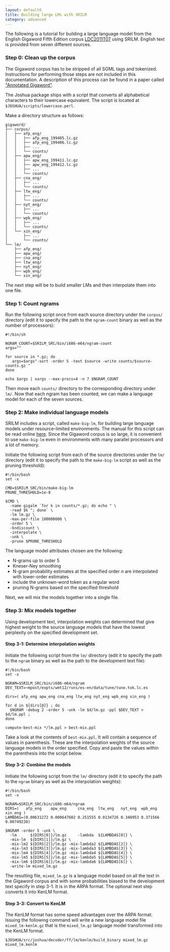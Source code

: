 ```yaml
---
layout: default6
title: Building large LMs with SRILM
category: advanced
---
```


The following is a tutorial for building a large language model from the
English Gigaword Fifth Edition corpus
[LDC2011T07](http://www.ldc.upenn.edu/Catalog/catalogEntry.jsp?catalogId=LDC2011T07)
using SRILM. English text is provided from seven different sources.

### Step 0: Clean up the corpus

The Gigaword corpus has to be stripped of all SGML tags and tokenized.
Instructions for performing those steps are not included in this
documentation. A description of this process can be found in a paper
called ["Annotated
Gigaword"](https://akbcwekex2012.files.wordpress.com/2012/05/28_paper.pdf).

The Joshua package ships with a script that converts all alphabetical
characters to their lowercase equivalent. The script is located at
`$JOSHUA/scripts/lowercase.perl`.

Make a directory structure as follows:

    gigaword/
    ├── corpus/
    │   ├── afp_eng/
    │   │   ├── afp_eng_199405.lc.gz
    │   │   ├── afp_eng_199406.lc.gz
    │   │   ├── ...
    │   │   └── counts/
    │   ├── apw_eng/
    │   │   ├── apw_eng_199411.lc.gz
    │   │   ├── apw_eng_199412.lc.gz
    │   │   ├── ...
    │   │   └── counts/
    │   ├── cna_eng/
    │   │   ├── ...
    │   │   └── counts/
    │   ├── ltw_eng/
    │   │   ├── ...
    │   │   └── counts/
    │   ├── nyt_eng/
    │   │   ├── ...
    │   │   └── counts/
    │   ├── wpb_eng/
    │   │   ├── ...
    │   │   └── counts/
    │   └── xin_eng/
    │       ├── ...
    │       └── counts/
    └── lm/
        ├── afp_eng/
        ├── apw_eng/
        ├── cna_eng/
        ├── ltw_eng/
        ├── nyt_eng/
        ├── wpb_eng/
        └── xin_eng/


The next step will be to build smaller LMs and then interpolate them into one
file.

### Step 1: Count ngrams

Run the following script once from each source directory under the `corpus/`
directory (edit it to specify the path to the `ngram-count` binary as well as
the number of processors):

    #!/bin/sh

    NGRAM_COUNT=$SRILM_SRC/bin/i686-m64/ngram-count
    args=""

    for source in *.gz; do
       args=$args"-sort -order 5 -text $source -write counts/$source-counts.gz "
    done

    echo $args | xargs --max-procs=4 -n 7 $NGRAM_COUNT

Then move each `counts/` directory to the corresponding directory under
`lm/`. Now that each ngram has been counted, we can make a language
model for each of the seven sources.

### Step 2: Make individual language models

SRILM includes a script, called `make-big-lm`, for building large language
models under resource-limited environments. The manual for this script can be
read online
[here](http://www-speech.sri.com/projects/srilm/manpages/training-scripts.1.html).
Since the Gigaword corpus is so large, it is convenient to use `make-big-lm`
even in environments with many parallel processors and a lot of memory.

Initiate the following script from each of the source directories under the
`lm/` directory (edit it to specify the path to the `make-big-lm` script as
well as the pruning threshold):

    #!/bin/bash
    set -x

    CMD=$SRILM_SRC/bin/make-big-lm
    PRUNE_THRESHOLD=1e-8

    $CMD \
      -name gigalm `for k in counts/*.gz; do echo " \
      -read $k "; done` \
      -lm lm.gz \
      -max-per-file 100000000 \
      -order 5 \
      -kndiscount \
      -interpolate \
      -unk \
      -prune $PRUNE_THRESHOLD

The language model attributes chosen are the following:

* N-grams up to order 5
* Kneser-Ney smoothing
* N-gram probability estimates at the specified order *n* are interpolated with
  lower-order estimates
* include the unknown-word token as a regular word
* pruning N-grams based on the specified threshold

Next, we will mix the models together into a single file.

### Step 3: Mix models together

Using development text, interpolation weights can determined that give highest
weight to the source language models that have the lowest perplexity on the
specified development set.

#### Step 3-1: Determine interpolation weights

Initiate the following script from the `lm/` directory (edit it to specify the
path to the `ngram` binary as well as the path to the development text file):

    #!/bin/bash
    set -x

    NGRAM=$SRILM_SRC/bin/i686-m64/ngram
    DEV_TEXT=~mpost/expts/wmt12/runs/es-en/data/tune/tune.tok.lc.es

    dirs=( afp_eng apw_eng cna_eng ltw_eng nyt_eng wpb_eng xin_eng )

    for d in ${dirs[@]} ; do
      $NGRAM -debug 2 -order 5 -unk -lm $d/lm.gz -ppl $DEV_TEXT > $d/lm.ppl ;
    done

    compute-best-mix */lm.ppl > best-mix.ppl

Take a look at the contents of `best-mix.ppl`. It will contain a sequence of
values in parenthesis. These are the interpolation weights of the source
language models in the order specified. Copy and paste the values within the
parenthesis into the script below.

#### Step 3-2: Combine the models

Initiate the following script from the `lm/` directory (edit it to specify the
path to the `ngram` binary as well as the interpolation weights):

    #!/bin/bash
    set -x

    NGRAM=$SRILM_SRC/bin/i686-m64/ngram
    DIRS=(   afp_eng    apw_eng     cna_eng  ltw_eng   nyt_eng  wpb_eng  xin_eng )
    LAMBDAS=(0.00631272 0.000647602 0.251555 0.0134726 0.348953 0.371566 0.00749238)

    $NGRAM -order 5 -unk \
      -lm      ${DIRS[0]}/lm.gz     -lambda  ${LAMBDAS[0]} \
      -mix-lm  ${DIRS[1]}/lm.gz \
      -mix-lm2 ${DIRS[2]}/lm.gz -mix-lambda2 ${LAMBDAS[2]} \
      -mix-lm3 ${DIRS[3]}/lm.gz -mix-lambda3 ${LAMBDAS[3]} \
      -mix-lm4 ${DIRS[4]}/lm.gz -mix-lambda4 ${LAMBDAS[4]} \
      -mix-lm5 ${DIRS[5]}/lm.gz -mix-lambda5 ${LAMBDAS[5]} \
      -mix-lm6 ${DIRS[6]}/lm.gz -mix-lambda6 ${LAMBDAS[6]} \
      -write-lm mixed_lm.gz

The resulting file, `mixed_lm.gz` is a language model based on all the text in
the Gigaword corpus and with some probabilities biased to the development text
specify in step 3-1. It is in the ARPA format. The optional next step converts
it into KenLM format.

#### Step 3-3: Convert to KenLM

The KenLM format has some speed advantages over the ARPA format. Issuing the
following command will write a new language model file `mixed_lm-kenlm.gz` that
is the `mixed_lm.gz` language model transformed into the KenLM format.

    $JOSHUA/src/joshua/decoder/ff/lm/kenlm/build_binary mixed_lm.gz mixed_lm.kenlm

